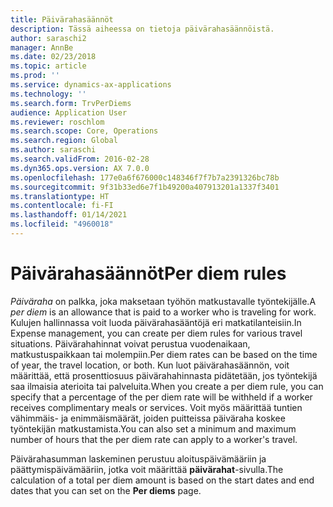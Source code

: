 ```yaml
---
title: Päivärahasäännöt
description: Tässä aiheessa on tietoja päivärahasäännöistä.
author: saraschi2
manager: AnnBe
ms.date: 02/23/2018
ms.topic: article
ms.prod: ''
ms.service: dynamics-ax-applications
ms.technology: ''
ms.search.form: TrvPerDiems
audience: Application User
ms.reviewer: roschlom
ms.search.scope: Core, Operations
ms.search.region: Global
ms.author: saraschi
ms.search.validFrom: 2016-02-28
ms.dyn365.ops.version: AX 7.0.0
ms.openlocfilehash: 177e0a6f676000c148346f7f7b7a2391326bc78b
ms.sourcegitcommit: 9f31b33ed6e7f1b49200a407913201a1337f3401
ms.translationtype: HT
ms.contentlocale: fi-FI
ms.lasthandoff: 01/14/2021
ms.locfileid: "4960018"
---
```

# <a name="per-diem-rules"></a><span data-ttu-id="73277-103">Päivärahasäännöt</span><span class="sxs-lookup"><span data-stu-id="73277-103">Per diem rules</span></span>

<span data-ttu-id="73277-104">*Päiväraha* on palkka, joka maksetaan työhön matkustavalle työntekijälle.</span><span class="sxs-lookup"><span data-stu-id="73277-104">A *per diem* is an allowance that is paid to a worker who is traveling for work.</span></span> <span data-ttu-id="73277-105">Kulujen hallinnassa voit luoda päivärahasääntöjä eri matkatilanteisiin.</span><span class="sxs-lookup"><span data-stu-id="73277-105">In Expense management, you can create per diem rules for various travel situations.</span></span> <span data-ttu-id="73277-106">Päivärahahinnat voivat perustua vuodenaikaan, matkustuspaikkaan tai molempiin.</span><span class="sxs-lookup"><span data-stu-id="73277-106">Per diem rates can be based on the time of year, the travel location, or both.</span></span> <span data-ttu-id="73277-107">Kun luot päivärahasäännön, voit määrittää, että prosenttiosuus päivärahahinnasta pidätetään, jos työntekijä saa ilmaisia aterioita tai palveluita.</span><span class="sxs-lookup"><span data-stu-id="73277-107">When you create a per diem rule, you can specify that a percentage of the per diem rate will be withheld if a worker receives complimentary meals or services.</span></span> <span data-ttu-id="73277-108">Voit myös määrittää tuntien vähimmäis- ja enimmäismäärät, joiden puitteissa päiväraha koskee työntekijän matkustamista.</span><span class="sxs-lookup"><span data-stu-id="73277-108">You can also set a minimum and maximum number of hours that the per diem rate can apply to a worker's travel.</span></span>

<span data-ttu-id="73277-109">Päivärahasumman laskeminen perustuu aloituspäivämääriin ja päättymispäivämääriin, jotka voit määrittää **päivärahat**-sivulla.</span><span class="sxs-lookup"><span data-stu-id="73277-109">The calculation of a total per diem amount is based on the start dates and end dates that you can set on the **Per diems** page.</span></span>
